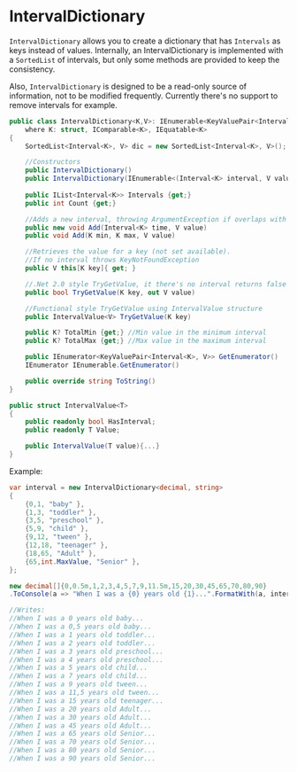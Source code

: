 ﻿# IntervalDictionary

`IntervalDictionary` allows you to create a dictionary that has `Intervals` as keys instead of values. Internally, an IntervalDictionary is implemented with a `SortedList` of intervals, but only some methods are provided to keep the consistency.

Also, `IntervalDictionary` is designed to be a read-only source of information, not to be modified frequently. Currently there's no support to remove intervals for example. 

```C#
public class IntervalDictionary<K,V>: IEnumerable<KeyValuePair<Interval<K>, V>> 
    where K: struct, IComparable<K>, IEquatable<K>
{
    SortedList<Interval<K>, V> dic = new SortedList<Interval<K>, V>();

    //Constructors
    public IntervalDictionary()
    public IntervalDictionary(IEnumerable<(Interval<K> interval, V value)> pares)
  
    public IList<Interval<K>> Intervals {get;}
    public int Count {get;}

    //Adds a new interval, throwing ArgumentException if overlaps with a previous one
    public new void Add(Interval<K> time, V value)
    public void Add(K min, K max, V value)

    //Retrieves the value for a key (not set available). 
    //If no interval throws KeyNotFoundException
    public V this[K key]{ get; }

    //.Net 2.0 style TryGetValue, it there's no interval returns false
    public bool TryGetValue(K key, out V value)

    //Functional style TryGetValue using IntervalValue structure 
    public IntervalValue<V> TryGetValue(K key)

    public K? TotalMin {get;} //Min value in the minimum interval 
    public K? TotalMax {get;} //Max value in the maximum interval

    public IEnumerator<KeyValuePair<Interval<K>, V>> GetEnumerator()
    IEnumerator IEnumerable.GetEnumerator()

    public override string ToString()
}

public struct IntervalValue<T>
{
    public readonly bool HasInterval;
    public readonly T Value;

    public IntervalValue(T value){...}
}
```

Example: 

```C#
var interval = new IntervalDictionary<decimal, string>
{
    {0,1, "baby" },
    {1,3, "toddler" },
    {3,5, "preschool" },
    {5,9, "child" },
    {9,12, "tween" },
    {12,18, "teenager" },
    {18,65, "Adult" },
    {65,int.MaxValue, "Senior" },
};

new decimal[]{0,0.5m,1,2,3,4,5,7,9,11.5m,15,20,30,45,65,70,80,90}
.ToConsole(a => "When I was a {0} years old {1}...".FormatWith(a, interval[a]));

//Writes:
//When I was a 0 years old baby...
//When I was a 0,5 years old baby...
//When I was a 1 years old toddler...
//When I was a 2 years old toddler...
//When I was a 3 years old preschool...
//When I was a 4 years old preschool...
//When I was a 5 years old child...
//When I was a 7 years old child...
//When I was a 9 years old tween...
//When I was a 11,5 years old tween...
//When I was a 15 years old teenager...
//When I was a 20 years old Adult...
//When I was a 30 years old Adult...
//When I was a 45 years old Adult...
//When I was a 65 years old Senior...
//When I was a 70 years old Senior...
//When I was a 80 years old Senior...
//When I was a 90 years old Senior...
```